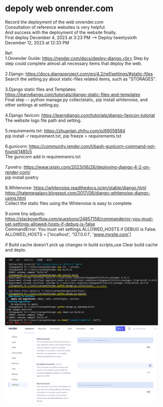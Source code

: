 # depoly web onrender.com
Record the deployment of the web onrender.com<br>
Consultation of reference websites is very helpful.<br>
And success with the deployment of the website finally.<br>
First deploy December 4, 2023 at 3:23 PM --> Deploy twentysixth December 12, 2023 at 12:33 PM<br><br>
Ref:<br>
1.Onrender Guide: https://render.com/docs/deploy-django.<br>
Step by step could complete almost all necessary items that deploy the web.<br><br>
2.Django: https://docs.djangoproject.com/en/4.2/ref/settings/#static-files<br>
Search the setting.py about static-files related items, such as "STORAGES".<br><br>
3.Django static files and Templates: https://learndjango.com/tutorials/django-static-files-and-templates<br>
Final step -- python manage.py collectstatic, pip install whitenoise, and other settings at setting.py.<br><br>
4.Django favicon: https://learndjango.com/tutorials/django-favicon-tutorial<br>
The website logo file path and setting.<br><br>
5.requirements.txt: https://zhuanlan.zhihu.com/p/69058584<br>
pip install -r requirement.txt, pip freeze > requirements.txt<br><br>
6.gunicorn: https://community.render.com/t/bash-gunicorn-command-not-found/1485/5 <br>
The gunicorn add in requiremwnrs.txt<br><br>
7.poetry: https://www.ixiqin.com/2023/06/26/deploying-django-4-2-on-render-com/<br>
pip install poetry<br><br>
8.Whitenoise: https://whitenoise.readthedocs.io/en/stable/django.html<br>
https://hatemegalaxy.blogspot.com/2017/08/django-whitenoise-django-using.html<br>
Collect the static files using the Whitenoise is easy to complete.<br><br>
9.some tiny adjusts: https://stackoverflow.com/questions/24857158/commanderror-you-must-set-settings-allowed-hosts-if-debug-is-false <br>
CommandError: You must set settings.ALLOWED_HOSTS if DEBUG is False. ALLOWED_HOSTS = ['localhost', '127.0.0.1', 'www.mysite.com']<br><br>
if Build cache doesn’t pick up changes in build scripts,use Clear build cache and deplo.<br><br>
![image](https://github.com/peaceian/depolywebonrendercom/blob/main/buildstatic.png)
![image](https://github.com/peaceian/depolywebonrendercom/blob/main/onrendersetting.png)
